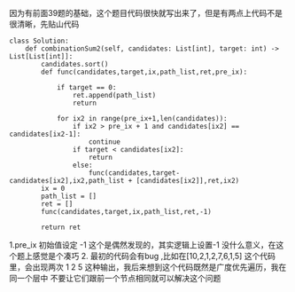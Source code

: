 因为有前面39题的基础，这个题目代码很快就写出来了，但是有两点上代码不是很清晰，先贴山代码
```
class Solution:
    def combinationSum2(self, candidates: List[int], target: int) -> List[List[int]]:
        candidates.sort()
        def func(candidates,target,ix,path_list,ret,pre_ix):
            
            if target == 0:
                ret.append(path_list)
                return
            
            for ix2 in range(pre_ix+1,len(candidates)):
                if ix2 > pre_ix + 1 and candidates[ix2] == candidates[ix2-1]:
                    continue
                if target < candidates[ix2]:
                    return
                else:
                    func(candidates,target-candidates[ix2],ix2,path_list + [candidates[ix2]],ret,ix2)
        ix = 0
        path_list = []
        ret = []
        func(candidates,target,ix,path_list,ret,-1)
        
        return ret
```
1.pre_ix 初始值设定 -1 这个是偶然发现的，其实逻辑上设置-1 没什么意义，在这个题上感觉是个凑巧
2. 最初的代码会有bug ,比如在[10,2,1,2,7,6,1,5] 这个代码里，会出现两次 1 2 5 这种输出，我后来想到这个代码既然是广度优先遍历，我在同一个层中 不要让它们跟前一个节点相同就可以解决这个问题 

